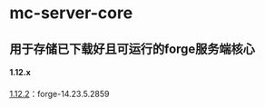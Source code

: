 # mc-server-core
## 用于存储已下载好且可运行的forge服务端核心



#### 1.12.x
[1.12.2](https://wwz.lanzouq.com/iBBbi1ry2t7g)：forge-14.23.5.2859
